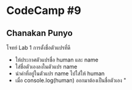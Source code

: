 # CodeCamp #9
## Chanakan Punyo 
โจทย์
Lab 1 การตั้งชื่อตัวแปรที่ดี
- ให้ประกาศตัวแปรชื่อ human และ name
- ใส่ชื่อตัวเองลงในตัวแปร name
- นำค่าที่อยู่ในตัวแปร name ไปใส่ให้ human 
- เมื่อ console.log(human) ออกมาต้องเป็นชื่อตัวเอง
"